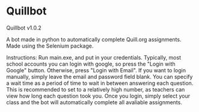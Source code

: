 # Quillbot

Quillbot v1.0.2

A bot made in python to automatically complete Quill.org assignments. Made using the Selenium package.

Instructions:
Run main.exe, and put in your credentials. Typically, most school accounts you can login with google, so press the "Login with Google" button. Otherwise, press "Login with Email". If you want to login manually, simply leave the email and password field blank. You can specify a wait time as a period of time to wait in between answering each question. This is recommended to set to a relatively high number, as teachers can view how long each question took you. Once you login, simply select your class and the bot will automatically complete all avaliable assignments.
